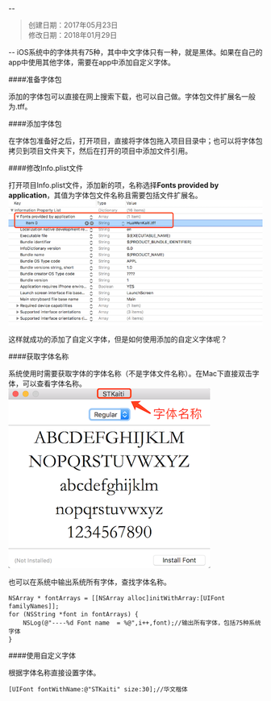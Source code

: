 --
> 创建日期：2017年05月23日  
> 修改日期：2018年01月29日  

--
iOS系统中的字体共有75种，其中中文字体只有一种，就是黑体。如果在自己的app中使用其他字体，需要在app中添加自定义字体。

####准备字体包

添加的字体包可以直接在网上搜索下载，也可以自己做。字体包文件扩展名一般为.tff。

####添加字体包

在字体包准备好之后，打开项目，直接将字体包拖入项目目录中；也可以将字体包拷贝到项目文件夹下，然后在打开的项目中添加文件引用。

####修改Info.plist文件

打开项目Info.plist文件，添加新的项，名称选择**Fonts provided by application**，其值为字体包文件名称且需要包括文件扩展名。
![](2017052301.png)

这样就成功的添加了自定义字体，但是如何使用添加的自定义字体呢？

####获取字体名称

系统使用时需要获取字体的字体名称（不是字体文件名称）。在Mac下直接双击字体，可以查看字体名称。
![](2017052302.png)

也可以在系统中输出系统所有字体，查找字体名称。

```objc
NSArray * fontArrays = [[NSArray alloc]initWithArray:[UIFont familyNames]];
for (NSString *font in fontArrays) {
    NSLog(@"----%d Font name  = %@",i++,font);//输出所有字体，包括75种系统字体
}
```

####使用自定义字体

根据字体名称直接设置字体。

```objc
[UIFont fontWithName:@"STKaiti" size:30];//华文楷体
```










